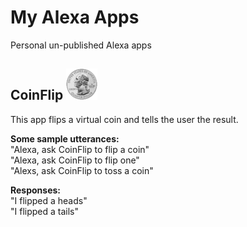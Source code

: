 # My Alexa Apps
Personal un-published Alexa apps  
  
## CoinFlip <img src="https://github.com/peterkabai/alexaApps/raw/master/CoinFlip/iconSmall.png" alt="logo" width="50"/>  
This app flips a virtual coin and tells the user the result.  

**Some sample utterances:**  
"Alexa, ask CoinFlip to flip a coin"  
"Alexa, ask CoinFlip to flip one"  
"Alexs, ask CoinFlip to toss a coin"  

**Responses:**  
"I flipped a heads"  
"I flipped a tails"
